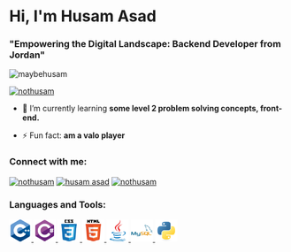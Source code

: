 <h1>Hi, I'm Husam Asad</h1>
<h3>"Empowering the Digital Landscape: Backend Developer from Jordan"</h3>

<p align="left"> <img src="https://komarev.com/ghpvc/?username=maybehusam&label=Profile%20views&color=0e75b6&style=flat" alt="maybehusam" /> </p>

<p align="left"> <a href="https://twitter.com/nothusam" target="blank"><img src="https://img.shields.io/twitter/follow/nothusam?logo=twitter&style=for-the-badge" alt="nothusam" /></a> </p>

- 🌱 I’m currently learning **some level 2 problem solving concepts, front-end.**

- ⚡ Fun fact: **am a valo player**

<h3 align="left">Connect with me:</h3>
<p align="left">
<a href="https://twitter.com/nothusam" target="blank"><img align="center" src="https://raw.githubusercontent.com/rahuldkjain/github-profile-readme-generator/master/src/images/icons/Social/twitter.svg" alt="nothusam" height="30" width="40" /></a>
<a href="https://linkedin.com/in/husam asad" target="blank"><img align="center" src="https://raw.githubusercontent.com/rahuldkjain/github-profile-readme-generator/master/src/images/icons/Social/linked-in-alt.svg" alt="husam asad" height="30" width="40" /></a>
<a href="https://codeforces.com/profile/nothusam" target="blank"><img align="center" src="https://raw.githubusercontent.com/rahuldkjain/github-profile-readme-generator/master/src/images/icons/Social/codeforces.svg" alt="nothusam" height="30" width="40" /></a>
</p>

<h3 align="left">Languages and Tools:</h3>
<p align="left"> <a href="https://www.w3schools.com/cpp/" target="_blank" rel="noreferrer"> <img src="https://raw.githubusercontent.com/devicons/devicon/master/icons/cplusplus/cplusplus-original.svg" alt="cplusplus" width="40" height="40"/> </a> <a href="https://www.w3schools.com/cs/" target="_blank" rel="noreferrer"> <img src="https://raw.githubusercontent.com/devicons/devicon/master/icons/csharp/csharp-original.svg" alt="csharp" width="40" height="40"/> </a> <a href="https://www.w3schools.com/css/" target="_blank" rel="noreferrer"> <img src="https://raw.githubusercontent.com/devicons/devicon/master/icons/css3/css3-original-wordmark.svg" alt="css3" width="40" height="40"/> </a> <a href="https://www.w3.org/html/" target="_blank" rel="noreferrer"> <img src="https://raw.githubusercontent.com/devicons/devicon/master/icons/html5/html5-original-wordmark.svg" alt="html5" width="40" height="40"/> </a> <a href="https://www.java.com" target="_blank" rel="noreferrer"> <img src="https://raw.githubusercontent.com/devicons/devicon/master/icons/java/java-original.svg" alt="java" width="40" height="40"/> </a> <a href="https://www.mysql.com/" target="_blank" rel="noreferrer"> <img src="https://raw.githubusercontent.com/devicons/devicon/master/icons/mysql/mysql-original-wordmark.svg" alt="mysql" width="40" height="40"/> </a> <a href="https://www.python.org" target="_blank" rel="noreferrer"> <img src="https://raw.githubusercontent.com/devicons/devicon/master/icons/python/python-original.svg" alt="python" width="40" height="40"/> </a> </p>

